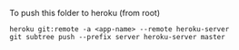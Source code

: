 To push this folder to heroku (from root)
```
heroku git:remote -a <app-name> --remote heroku-server
git subtree push --prefix server heroku-server master
```